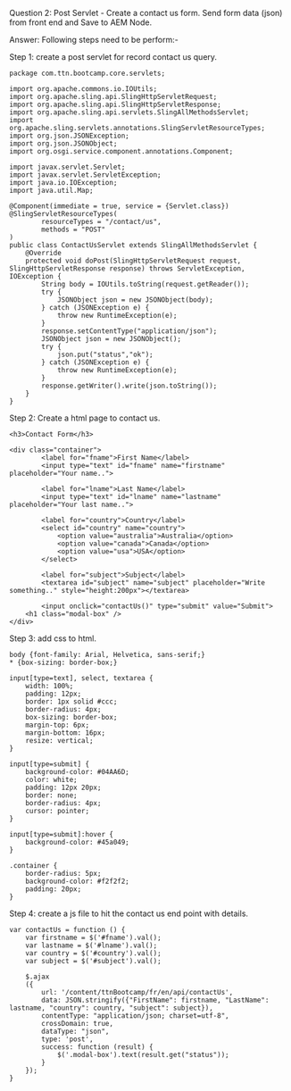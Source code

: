 Question 2: Post Servlet - Create a contact us form. Send form data (json) from front end and Save to AEM Node.

Answer: Following steps need to be perform:-

Step 1: create a post servlet for record contact us query.

    package com.ttn.bootcamp.core.servlets;
    
    import org.apache.commons.io.IOUtils;
    import org.apache.sling.api.SlingHttpServletRequest;
    import org.apache.sling.api.SlingHttpServletResponse;
    import org.apache.sling.api.servlets.SlingAllMethodsServlet;
    import org.apache.sling.servlets.annotations.SlingServletResourceTypes;
    import org.json.JSONException;
    import org.json.JSONObject;
    import org.osgi.service.component.annotations.Component;
    
    import javax.servlet.Servlet;
    import javax.servlet.ServletException;
    import java.io.IOException;
    import java.util.Map;
    
    @Component(immediate = true, service = {Servlet.class})
    @SlingServletResourceTypes(
            resourceTypes = "/contact/us",
            methods = "POST"
    )
    public class ContactUsServlet extends SlingAllMethodsServlet {
        @Override
        protected void doPost(SlingHttpServletRequest request, SlingHttpServletResponse response) throws ServletException, IOException {
            String body = IOUtils.toString(request.getReader());
            try {
                JSONObject json = new JSONObject(body);
            } catch (JSONException e) {
                throw new RuntimeException(e);
            }
            response.setContentType("application/json");
            JSONObject json = new JSONObject();
            try {
                json.put("status","ok");
            } catch (JSONException e) {
                throw new RuntimeException(e);
            }
            response.getWriter().write(json.toString());
        }
    }

Step 2: Create a html page to contact us.

    <h3>Contact Form</h3>

    <div class="container">
            <label for="fname">First Name</label>
            <input type="text" id="fname" name="firstname" placeholder="Your name..">
    
            <label for="lname">Last Name</label>
            <input type="text" id="lname" name="lastname" placeholder="Your last name..">
    
            <label for="country">Country</label>
            <select id="country" name="country">
                <option value="australia">Australia</option>
                <option value="canada">Canada</option>
                <option value="usa">USA</option>
            </select>
    
            <label for="subject">Subject</label>
            <textarea id="subject" name="subject" placeholder="Write something.." style="height:200px"></textarea>
    
            <input onclick="contactUs()" type="submit" value="Submit">
        <h1 class="modal-box" />
    </div>

Step 3: add css to html.

    body {font-family: Arial, Helvetica, sans-serif;}
    * {box-sizing: border-box;}
    
    input[type=text], select, textarea {
        width: 100%;
        padding: 12px;
        border: 1px solid #ccc;
        border-radius: 4px;
        box-sizing: border-box;
        margin-top: 6px;
        margin-bottom: 16px;
        resize: vertical;
    }
    
    input[type=submit] {
        background-color: #04AA6D;
        color: white;
        padding: 12px 20px;
        border: none;
        border-radius: 4px;
        cursor: pointer;
    }
    
    input[type=submit]:hover {
        background-color: #45a049;
    }
    
    .container {
        border-radius: 5px;
        background-color: #f2f2f2;
        padding: 20px;
    }

Step 4: create a js file to hit the contact us end point with details.

    var contactUs = function () {
        var firstname = $('#fname').val();
        var lastname = $('#lname').val();
        var country = $('#country').val();
        var subject = $('#subject').val();
    
        $.ajax
        ({
            url: '/content/ttnBootcamp/fr/en/api/contactUs',
            data: JSON.stringify({"FirstName": firstname, "LastName": lastname, "country": country, "subject": subject}),
            contentType: "application/json; charset=utf-8",
            crossDomain: true,
            dataType: "json",
            type: 'post',
            success: function (result) {
                $('.modal-box').text(result.get("status"));
            }
        });
    }

